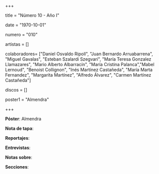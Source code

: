 +++

title = "Número 10 - Año I"

date = "1970-10-01"

numero = "010"

artistas = []

colaboradores= ["Daniel Osvaldo Ripoll", "Juan Bernardo Arruabarrena", "Miguel Gavalas", "Esteban Szalardi Szegvari", "María Teresa Gonzalez Llamazares", "Mario Alberto Albarracín", "María Cristina Palanca","Mabel Lernoud", "Benoist Collignon", "Inés Martínez Castañeda", "María Marta Fernandez", "Margarita Martínez", "Alfredo Álvarez", "Carmen Martínez Castañeda"]

discos = []

poster1 = "Almendra"

+++

**Póster**: Almendra

**Nota de tapa**: 

**Reportajes**: 

**Entrevistas**: 

**Notas sobre**:

**Secciones**:
